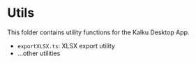 # Utils

This folder contains utility functions for the Kalku Desktop App.

- `exportXLSX.ts`: XLSX export utility
- ...other utilities
